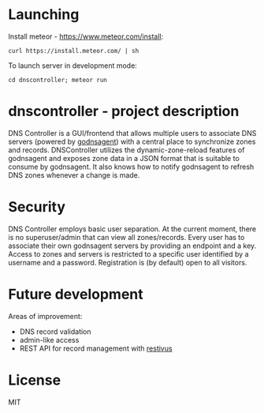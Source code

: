 Launching
===============

Install meteor - https://www.meteor.com/install:

```curl https://install.meteor.com/ | sh```

To launch server in development mode:

```cd dnscontroller; meteor run```


dnscontroller - project description
===============

DNS Controller is a GUI/frontend that allows multiple users to associate DNS servers (powered by [godnsagent](https://github.com/DevelopersPL/godnsagent)) with a central place
to synchronize zones and records. DNSController utilizes the dynamic-zone-reload features of godnsagent and exposes zone data in a JSON format that is suitable to consume by
godnsagent. It also knows how to notify godnsagent to refresh DNS zones whenever a change is made.

Security
===============

DNS Controller employs basic user separation. At the current moment, there is no superuser/admin that can view all zones/records. Every user has to associate their own godnsagent
servers by providing an endpoint and a key. Access to zones and servers is restricted to a specific user identified by a username and a password. Registration is (by default) open
to all visitors.

Future development
===============

Areas of improvement:

* DNS record validation
* admin-like access
* REST API for record management with [restivus](https://github.com/kahmali/meteor-restivus)

License
===============

MIT
